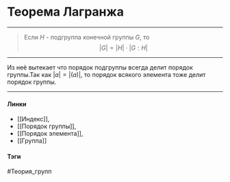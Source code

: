 # Теорема Лагранжа
***
>Если $H$ - подгруппа конечной группы $G$, то 
$$|G|=|H|\cdot|G:H|$$
***
Из неё вытекает что порядок подгруппы всегда делит порядок группы.Так как $|a|=|(a)|$, то порядок всякого элемента тоже делит порядок группы.
***
#### Линки 
- [[Индекс]],
- [[Порядок группы]],
- [[Порядок элемента]],
- [[Группа]]
#### Тэги 
 #Теория_групп 